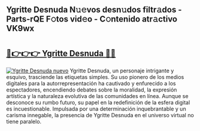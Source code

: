 ## Ygritte Desnuda N𝚞𝚎vos desn𝚞dos filtr𝚊dos - Parts-rQE F𝚘tos vid𝚎o - C𝚘ntenido atr𝚊ctivo VK9wx

# <h2><a href="http://mb3463e.tromn.icu/?c=Ygritte+Desnuda">🔗👉👉👉 Ygritte Desnuda 🔗🔗</a></h2>

[![Ygritte Desnuda nuevo](https://i.imgur.com/pEAQMta.gif)](http://mb3463e.tromn.icu/?c=Ygritte+Desnuda)
Ygritte Desnuda, un personaje intrigante y esquivo, trasciende las etiquetas simples. Su uso pionero de los medios digitales para la autorrepresentación ha cautivado y enfurecido a los espectadores, encendiendo debates sobre la moralidad, la expresión artística y la naturaleza evolutiva de las comunidades en línea. Aunque se desconoce su rumbo futuro, su papel en la redefinición de la esfera digital es incuestionable. Impulsada por una determinación inquebrantable y un carisma innegable, la presencia de Ygritte Desnuda en el universo virtual no tiene paralelo.
